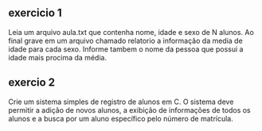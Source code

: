 ## exercicio 1
Leia um arquivo aula.txt que contenha nome, idade e sexo de N alunos. 
Ao final grave em um arquivo chamado relatorio a informação da media 
de idade para cada sexo. Informe tambem o nome da pessoa que possui 
a idade mais procima da média.

## exercio 2
Crie um sistema simples de registro de alunos em C. O sistema deve 
permitir a adição de novos alunos, a exibição de informações de todos 
os alunos e a busca por um aluno específico pelo número de matrícula. 


